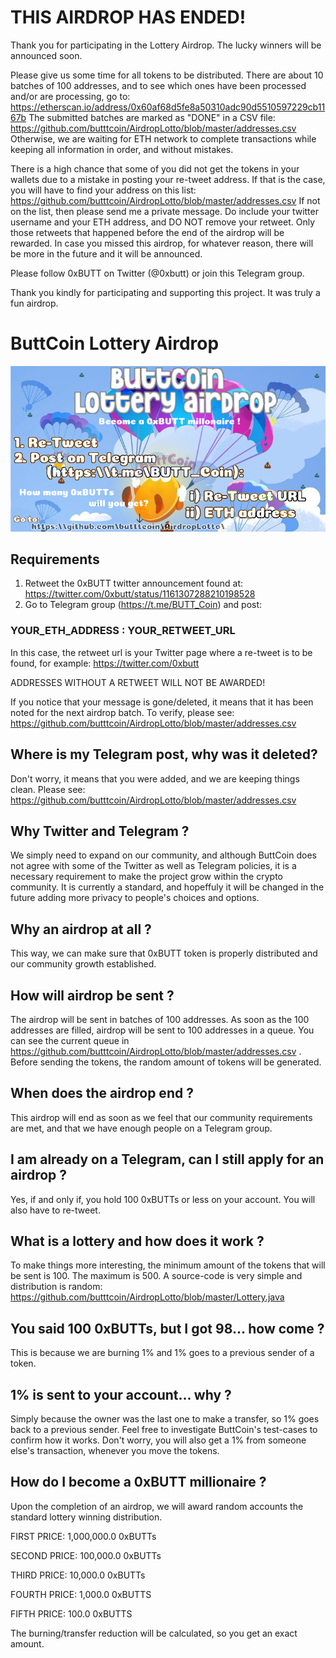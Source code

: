 # THIS AIRDROP HAS ENDED!

Thank you for participating in the Lottery Airdrop. The lucky winners will be announced soon.

Please give us some time for all tokens to be distributed. 
There are about 10 batches of 100 addresses, and to see which ones have been processed and/or are processing, go to:
https://etherscan.io/address/0x60af68d5fe8a50310adc90d5510597229cb1167b
The submitted batches are marked as "DONE" in a CSV file:
https://github.com/butttcoin/AirdropLotto/blob/master/addresses.csv
Otherwise, we are waiting for ETH network to complete transactions while keeping all information in order, and without mistakes.

There is a high chance that some of you did not get the tokens in your wallets due to a mistake in posting your re-tweet address. 
If that is the case, you will have to find your address on this list: https://github.com/butttcoin/AirdropLotto/blob/master/addresses.csv
If not on the list, then please send me a private message. Do include your twitter username and your ETH address, and DO NOT remove your retweet. 
Only those retweets that happened before the end of the airdrop will be rewarded.
In case you missed this airdrop, for whatever reason, there will be more in the future and it will be announced. 

Please follow 0xBUTT on Twitter (@0xbutt) or join this Telegram group. 

Thank you kindly for participating and supporting this project. It was truly a fun airdrop.


# ButtCoin Lottery Airdrop

![alt text](https://raw.githubusercontent.com/butttcoin/AirdropLotto/master/airdrop3a.png)


## Requirements
1. Retweet the 0xBUTT twitter announcement found at: https://twitter.com/0xbutt/status/1161307288210198528
2. Go to Telegram group (https://t.me/BUTT_Coin) and post:

### YOUR_ETH_ADDRESS : YOUR_RETWEET_URL

In this case, the retweet url is your Twitter page where a re-tweet is to be found, for example:
https://twitter.com/0xbutt

ADDRESSES WITHOUT A RETWEET WILL NOT BE AWARDED!


If you notice that your message is gone/deleted, it means that it has been noted for the next airdrop batch. 
To verify, please see: https://github.com/butttcoin/AirdropLotto/blob/master/addresses.csv

## Where is my Telegram post, why was it deleted?
Don't worry, it means that you were added, and we are keeping things clean.  Please see: https://github.com/butttcoin/AirdropLotto/blob/master/addresses.csv

## Why Twitter and Telegram ?
We simply need to expand on our community, and although ButtCoin does not agree with some of the Twitter as well as Telegram policies, it is a necessary requirement to make the project grow within the crypto community. It is currently a standard, and hopeffuly it will be changed in the future adding more privacy to people's choices and options.

## Why an airdrop at all ?
This way, we can make sure that 0xBUTT token is properly distributed and our community growth established.

## How will airdrop be sent ?
The airdrop will be sent in batches of 100 addresses. As soon as the 100 addresses are filled, airdrop will be sent to 100 addresses in a queue. You can see the current queue in https://github.com/butttcoin/AirdropLotto/blob/master/addresses.csv .
Before sending the tokens, the random amount of tokens will be generated.

## When does the airdrop end ?
This airdrop will end as soon as we feel that our community requirements are met, and that we have enough people on a Telegram group.

## I am already on a Telegram, can I still apply for an airdrop ?
Yes, if and only if, you hold 100 0xBUTTs or less on your account. You will also have to re-tweet.

## What is a lottery and how does it work ?
To make things more interesting, the minimum amount of the tokens that will be sent is 100. The maximum is 500. A source-code is very simple and distribution is random: https://github.com/butttcoin/AirdropLotto/blob/master/Lottery.java

## You said 100 0xBUTTs, but I got 98... how come ?
This is because we are burning 1% and 1% goes to a previous sender of a token.

## 1% is sent to your account... why ?
Simply because the owner was the last one to make a transfer, so 1% goes back to a previous sender. Feel free to investigate ButtCoin's test-cases to confirm how it works. Don't worry, you will also get a 1% from someone else's transaction, whenever you move the tokens.

## How do I become a 0xBUTT millionaire ?
Upon the completion of an airdrop, we will award random accounts the standard lottery winning distribution. 

FIRST PRICE: 1,000,000.0 0xBUTTs

SECOND PRICE: 100,000.0 0xBUTTs

THIRD PRICE: 10,000.0 0xBUTTs

FOURTH PRICE: 1,000.0 0xBUTTS

FIFTH PRICE: 100.0 0xBUTTS

The burning/transfer reduction will be calculated, so you get an exact amount.
